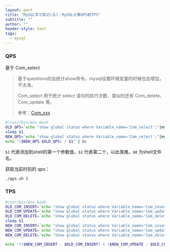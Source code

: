 ```yaml
---
layout: post
title: "MySQL学习笔记(五)：MySQL计算QPS和TPS"
subtitle: ""
author: ""
header-style: text
tags:
  - mysql
---
```




### QPS

基于 Com_select

> 基于questions的会统计show命令，mysql设置环境变量的时候也会增加，不太准。
>
> Com_select 用于统计 select 语句的执行次数，类似的还有 Com_delete、Com_update 等。
>
> 参考：[Com_xxx](https://dev.mysql.com/doc/refman/8.0/en/server-status-variables.html#statvar_Com_xxx)

```bash
#!/usr/bin/env bash
OLD_QPS=`echo "show global status where Variable_name='Com_select';"|mysql -uroot -pxxx -N|awk '{print $2}'`
sleep $1
NEW_QPS=`echo "show global status where Variable_name='Com_select';"|mysql -uroot -pxxx -N|awk '{print $2}'`
echo "($NEW_QPS-$OLD_QPS) / $1" | bc
```

`$1` 代表添加到shell的第一个参数值，`$2` 代表第二个，以此类推。`$0` 为shell文件名。

获取当前时刻的 qps：

```bash
./qps.sh 1
```





### TPS

```bash
#/usr/bin/env bash
OLD_COM_INSERT=`echo "show global status where Variable_name='Com_insert';"|mysql -uroot -pxxx -N|awk '{print $2}'`
OLD_COM_UPDATE=`echo "show global status where Variable_name='Com_update';"|mysql -uroot -pxxx -N|awk '{print $2}'`
OLD_COM_DELETE=`echo "show global status where Variable_name='Com_delete';"|mysql -uroot -pxxx -N|awk '{print $2}'`
sleep $1
NEW_COM_INSERT=`echo "show global status where Variable_name='Com_insert';"|mysql -uroot -pxxx -N|awk '{print $2}'`
NEW_COM_UPDATE=`echo "show global status where Variable_name='Com_update';"|mysql -uroot -pxxx -N|awk '{print $2}'`
NEW_COM_DELETE=`echo "show global status where Variable_name='Com_delete';"|mysql -uroot -pxxx -N|awk '{print $2}'`

echo "(($NEW_COM_INSERT - $OLD_COM_INSERT) + ($NEW_COM_UPDATE - $OLD_COM_UPDATE) + ($NEW_COM_DELETE - $OLD_COM_DELETE)) / $1" | bc
```

